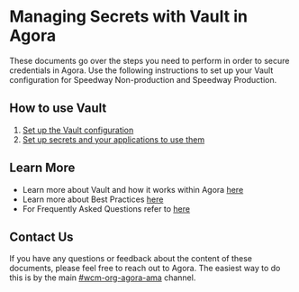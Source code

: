 # Managing Secrets with Vault in Agora

These documents go over the steps you need to perform in order to secure credentials in Agora.
Use the following instructions to set up your Vault configuration for Speedway Non-production and Speedway Production.

## How to use Vault

1. [Set up the Vault configuration](./vault_setup.md)
1. [Set up secrets and your applications to use them](./application_setup.md)

## Learn More

* Learn more about Vault and how it works within Agora [here](./about.md)
* Learn more about Best Practices [here](./best_practices.md)
* For Frequently Asked Questions refer to [here](./faq.md)

## Contact Us

If you have any questions or feedback about the content of these documents, please feel free to reach out to Agora.
The easiest way to do this is by the main [#wcm-org-agora-ama](https://toyotaglobal.enterprise.slack.com/archives/C02CVJLTMJ7) channel.
